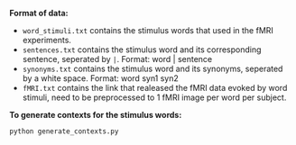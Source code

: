 **Format of data:**

* `word_stimuli.txt` contains the stimulus words that used in the fMRI experiments. 
* `sentences.txt` contains the stimulus word and its corresponding sentence, seperated by `|`. Format: word | sentence
* `synonyms.txt` contains the stimulus word and its synonyms, seperated by a white space. Format: word syn1 syn2 
* `fMRI.txt` contains the link that realeased the fMRI data evoked by word stimuli, need to be preprocessed to 1 fMRI image per word per subject.


**To generate contexts for the stimulus words:**
```
python generate_contexts.py
```
